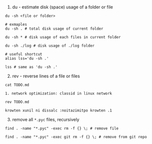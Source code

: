 1. du - estimate disk (space) usage of a folder or file
```shell
du -sh <file or folder>

# exmaples
du -sh . # total disk usage of current folder

du -sh * # disk usage of each files in current folder

du -sh ./log # disk usage of ./log folder

# useful shortcut
alias lss='du -sh .'

lss # same as 'du -sh .'
```

2. rev - reverse lines of a file or files
```shell
cat TODO.md

1. network optimization: classid in linux network

rev TODO.md

krowten xunil ni dissalc :noitazimitpo krowten .1
```

3. remove all `*.pyc` files, recursively
```shell
find . -name "*.pyc" -exec rm -f {} \; # remove file

find . -name "*.pyc" -exec git rm -f {} \; # remove from git repo
```
